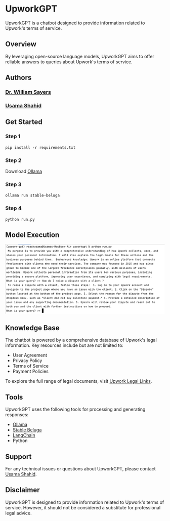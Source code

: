 # UpworkGPT
UpworkGPT is a chatbot designed to provide information related to Upwork's terms of service. 

## Overview
By leveraging open-source language models, UpworkGPT aims to offer reliable answers to queries about Upwork's terms of service.


## Authors

### [Dr. William Sayers](https://www.linkedin.com/in/snikks)

### [Usama Shahid](https://www.linkedin.com/in/reach-usama/)

## Get Started
### Step 1
```
pip install -r requirements.txt
```

### Step 2
Download [Ollama](https://github.com/jmorganca/ollama)

### Step 3
```
ollama run stable-beluga
```

### Step 4
```
python run.py
```

## Model Execution
![Model Execution](resources/snippets/running_model.png)

## Knowledge Base
The chatbot is powered by a comprehensive database of Upwork's legal information. Key resources include but are not limited to:

- User Agreement
- Privacy Policy
- Terms of Service
- Payment Policies

To explore the full range of legal documents, visit [Upwork Legal Links](https://www.upwork.com/legal).

## Tools 
UpworkGPT uses the following tools for processing and generating responses:
- [Ollama](https://ollama.ai/)
- [Stable Beluga](https://ollama.ai/library/stable-beluga)
- [LangChain](https://python.langchain.com/docs/get_started/introduction)
- Python

## Support
For any technical issues or questions about UpworkGPT, please contact [Usama Shahid](mailto:usamashahid.us8@gmail.com).

## Disclaimer
UpworkGPT is designed to provide information related to Upwork's terms of service. However, it should not be considered a substitute for professional legal advice.
